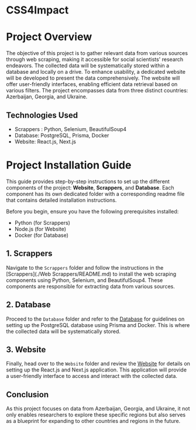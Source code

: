 # CSS4Impact


# Project Overview

The objective of this project is to gather relevant data from various sources through web scraping, making it accessible for social scientists' research endeavors. The collected data will be systematically stored within a database and locally on a drive. To enhance usability, a dedicated website will be developed to present the data comprehensively. The website will offer user-friendly interfaces, enabling efficient data retrieval based on various filters. The project encompasses data from three distinct countries: Azerbaijan, Georgia, and Ukraine.

## Technologies Used

- Scrappers : Python, Selenium, BeautifulSoup4
- Database: PostgreSQL, Prisma, Docker
- Website: React.js, Next.js


# Project Installation Guide

This guide provides step-by-step instructions to set up the different components of the project: **Website**, **Scrappers**, and **Database**. Each component has its own dedicated folder with a corresponding readme file that contains detailed installation instructions.

Before you begin, ensure you have the following prerequisites installed:

- Python (for Scrappers)
- Node.js (for Website)
- Docker (for Database)

## 1. Scrappers

Navigate to the `Scrappers` folder and follow the instructions in the [Scrappers](./Web Scrappers/README.md) to install the web scraping components using Python, Selenium, and BeautifulSoup4. These components are responsible for extracting data from various sources.

## 2. Database

Proceed to the `Database` folder and refer to the [Database](./Database/README.md) for guidelines on setting up the PostgreSQL database using Prisma and Docker. This is where the collected data will be systematically stored.

## 3. Website

Finally, head over to the `Website` folder and review the [Website](./Website/README.md) for details on setting up the React.js and Next.js application. This application will provide a user-friendly interface to access and interact with the collected data.


## Conclusion

As this project focuses on data from Azerbaijan, Georgia, and Ukraine, it not only enables researchers to explore these specific regions but also serves as a blueprint for expanding to other countries and regions in the future.

